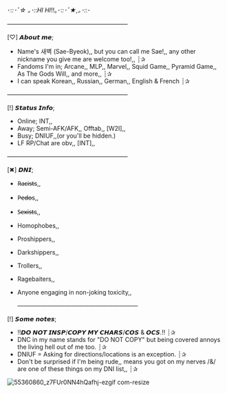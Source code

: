 ･:*:･ﾟ☆ ｡･:*:𝐻𝐼 𝐻𝐼!!｡･:*:･ﾟ★,｡･:*:･

————————————————————

[♡] 𝘼𝙗𝙤𝙪𝙩 𝙢𝙚;

- Name's 새벽 (Sae-Byeok),, but you can call me Sae!,, any other nickname you give me are welcome too!,, ┊✰ 
- Fandoms I'm in; Arcane,, MLP,, Marvel,, Squid Game,, Pyramid Game,, As The Gods Will,, and more,, ┊✰
- I can speak  Korean,, Russian,, German,, English & French ┊✰

————————————————————

[!] 𝙎𝙩𝙖𝙩𝙪𝙨 𝙄𝙣𝙛𝙤;

- Online; INT,,
- Away; Semi-AFK/AFK,, Offtab,, [W2I],,
- Busy; DNIUF,,(or you'll be hidden.)
- LF RP/Chat are obv,, [INT],,
  
————————————————————

[✖] 𝘿𝙉𝙄;
                                                          
- R̶a̶c̶i̶s̶t̶s,,      
- P̶e̶d̶o̶s,,        
- S̶e̶x̶i̶s̶t̶s,,        
- Homophobes,,  
- Proshippers,,
- Darkshippers,,
- Trollers,,
- Ragebaiters,,
- Anyone engaging in non-joking toxicity,,

  ————————————————————

[!] 𝙎𝙤𝙢𝙚 𝙣𝙤𝙩𝙚𝙨;

- !!𝘿𝙊 𝙉𝙊𝙏 𝙄𝙉𝙎𝙋/𝘾𝙊𝙋𝙔 𝙈𝙔 𝘾𝙃𝘼𝙍𝙎/𝘾𝙊𝙎 & 𝙊𝘾𝙎.!! ┊✰
- DNC in my name stands for "DO NOT COPY" but being covered annoys the living hell out of me too. ┊✰
- DNIUF = Asking for directions/locations is an exception. ┊✰
- Don't be surprised if I'm being rude,, means you got on my nerves /&/ are one of these things on my DNI list,, ┊✰


  
![55360860_z7FUr0NN4hQafhj-ezgif com-resize](https://github.com/user-attachments/assets/056b5806-6991-42af-a8e2-02c45dd6067e)



